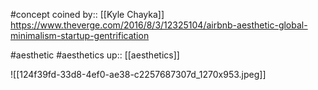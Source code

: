 #concept 
coined by:: [[Kyle Chayka]]
https://www.theverge.com/2016/8/3/12325104/airbnb-aesthetic-global-minimalism-startup-gentrification

#aesthetic #aesthetics 
up:: [[aesthetics]]


![[124f39fd-33d8-4ef0-ae38-c2257687307d_1270x953.jpeg]]

```arena

```
